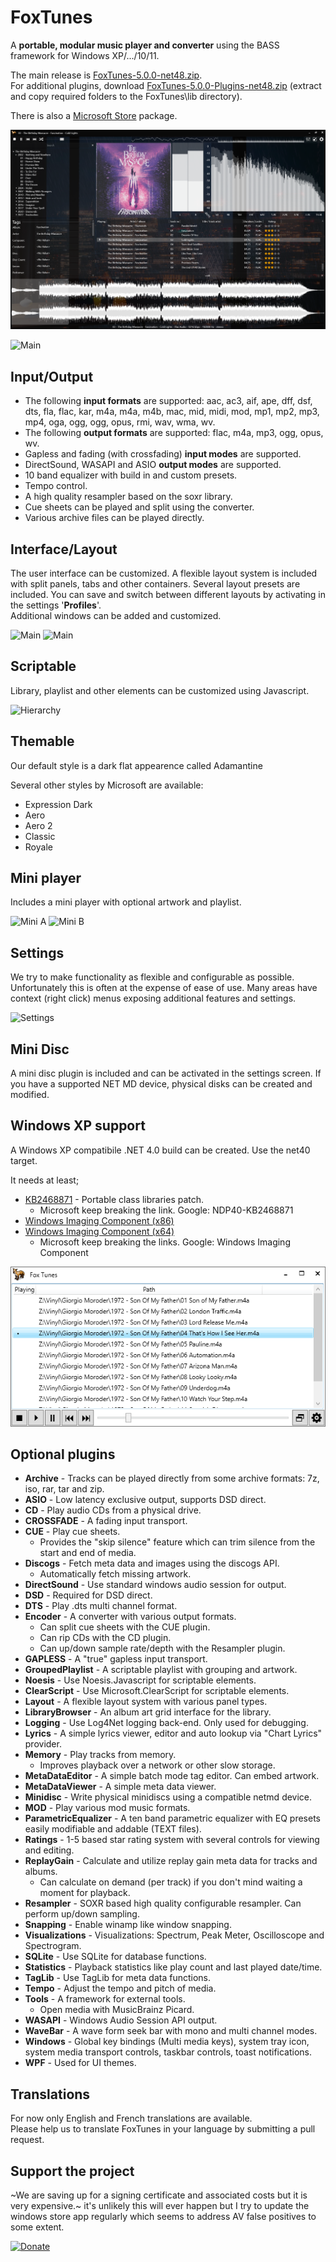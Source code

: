 # FoxTunes
A **portable, modular music player and converter** using the BASS framework for Windows XP/.../10/11.

The main release is [FoxTunes-5.0.0-net48.zip](https://github.com/pudding-fox/FoxTunes.Next/releases/download/5.0.0/FoxTunes-5.0.0-net48.zip).  
For additional plugins, download [FoxTunes-5.0.0-Plugins-net48.zip](https://github.com/pudding-fox/FoxTunes.Next/releases/download/5.0.0/FoxTunes-5.0.0-Plugins-net48.zip) (extract and copy required folders to the FoxTunes\lib directory).

There is also a [Microsoft Store](https://www.microsoft.com/store/productId/9MWPJTXWTXLG) package.

![Development](Media/Screenshots/Development.png)

![Main](https://user-images.githubusercontent.com/13859177/216791551-186168bd-78fd-4a2d-96d1-195855a80330.png)

## Input/Output

* The following **input formats** are supported: aac, ac3, aif, ape, dff, dsf, dts, fla, flac, kar, m4a, m4a, m4b, mac, mid, midi, mod, mp1, mp2, mp3, mp4, oga, ogg, ogg, opus, rmi, wav, wma, wv.
* The following **output formats** are supported: flac, m4a, mp3, ogg, opus, wv.
* Gapless and fading (with crossfading) **input modes** are supported.
* DirectSound, WASAPI and ASIO **output modes** are supported.
* 10 band equalizer with build in and custom presets.
* Tempo control.
* A high quality resampler based on the soxr library.
* Cue sheets can be played and split using the converter.
* Various archive files can be played directly.

## Interface/Layout

The user interface can be customized. A flexible layout system is included with split panels, tabs and other containers.
Several layout presets are included.
You can save and switch between different layouts by activating in the settings '**Profiles**'.  
Additional windows can be added and customized.

![Main](https://user-images.githubusercontent.com/13859177/216791727-5e778da7-5d69-43ee-819b-7d2ead898a67.png)
![Main](https://user-images.githubusercontent.com/13859177/218753844-7e1b707f-8406-4cdc-a7af-709f9d03bb3d.PNG)

## Scriptable

Library, playlist and other elements can be customized using Javascript.

![Hierarchy](https://user-images.githubusercontent.com/13859177/216791910-b752b699-6762-4985-be8c-bc8a7a6f91ff.png)

## Themable

Our default style is a dark flat appearence called Adamantine

Several other styles by Microsoft are available:
* Expression Dark
* Aero
* Aero 2
* Classic
* Royale

## Mini player

Includes a mini player with optional artwork and playlist.

![Mini A](https://user-images.githubusercontent.com/13859177/216791988-f615e790-7255-4e5d-8fda-2534046a6360.png)
![Mini B](https://user-images.githubusercontent.com/13859177/216791973-4f7bd572-2e53-4db4-9a75-3ba88d9c160e.png)

## Settings

We try to make functionality as flexible and configurable as possible.
Unfortunately this is often at the expense of ease of use.
Many areas have context (right click) menus exposing additional features and settings.

![Settings](https://user-images.githubusercontent.com/13859177/216792034-43cbdae8-9392-46a0-b56b-69d5362a2ac4.png)

## Mini Disc

A mini disc plugin is included and can be activated in the settings screen.
If you have a supported NET MD device, physical disks can be created and modified.

## Windows XP support

A Windows XP compatibile .NET 4.0 build can be created. Use the net40 target.

It needs at least;
* [KB2468871](https://www.microsoft.com/en-us/download/details.aspx?id=3556) - Portable class libraries patch.
  * Microsoft keep breaking the link. Google: NDP40-KB2468871
* [Windows Imaging Component (x86)](http://www.microsoft.com/downloads/details.aspx?FamilyID=8E011506-6307-445B-B950-215DEF45DDD8)
* [Windows Imaging Component (x64)](http://www.microsoft.com/downloads/details.aspx?familyid=F64654AC-6E26-41D9-A90A-0E7783B864EE)
  * Microsoft keep breaking the links. Google: Windows Imaging Component

![Minimal](Media/Screenshots/Minimal.PNG)

## Optional plugins

* **Archive** - Tracks can be played directly from some archive formats: 7z, iso, rar, tar and zip.
* **ASIO** - Low latency exclusive output, supports DSD direct.
* **CD** - Play audio CDs from a physical drive.
* **CROSSFADE** - A fading input transport.
* **CUE** - Play cue sheets.
  * Provides the "skip silence" feature which can trim silence from the start and end of media.
* **Discogs** - Fetch meta data and images using the discogs API.
  * Automatically fetch missing artwork.
* **DirectSound** - Use standard windows audio session for output.
* **DSD** - Required for DSD direct.
* **DTS** - Play .dts multi channel format.
* **Encoder** - A converter with various output formats. 
  * Can split cue sheets with the CUE plugin.
  * Can rip CDs with the CD plugin.
  * Can up/down sample rate/depth with the Resampler plugin.
* **GAPLESS** - A "true" gapless input transport.
* **GroupedPlaylist** - A scriptable playlist with grouping and artwork. 
* **Noesis** - Use Noesis.Javascript for scriptable elements.
* **ClearScript** - Use Microsoft.ClearScript for scriptable elements.  
* **Layout** - A flexible layout system with various panel types. 
* **LibraryBrowser** - An album art grid interface for the library.
* **Logging** - Use Log4Net logging back-end. Only used for debugging.
* **Lyrics** - A simple lyrics viewer, editor and auto lookup via "Chart Lyrics" provider.
* **Memory** - Play tracks from memory.
  * Improves playback over a network or other slow storage.
* **MetaDataEditor** - A simple batch mode tag editor. Can embed artwork.
* **MetaDataViewer** - A simple meta data viewer.
* **Minidisc** - Write physical minidiscs using a compatible netmd device.
* **MOD** - Play various mod music formats.
* **ParametricEqualizer** - A ten band parametric equalizer with EQ presets easily modifiable and addable (TEXT files).
* **Ratings** - 1-5 based star rating system with several controls for viewing and editing.
* **ReplayGain** - Calculate and utilize replay gain meta data for tracks and albums.
  * Can calculate on demand (per track) if you don't mind waiting a moment for playback.
* **Resampler** - SOXR based high quality configurable resampler. Can perform up/down sampling.
* **Snapping** - Enable winamp like window snapping.
* **Visualizations** - Visualizations: Spectrum, Peak Meter, Oscilloscope and Spectrogram.
* **SQLite** - Use SQLite for database functions.
* **Statistics** - Playback statistics like play count and last played date/time.
* **TagLib** - Use TagLib for meta data functions.
* **Tempo** - Adjust the tempo and pitch of media.
* **Tools** - A framework for external tools.
  * Open media with MusicBrainz Picard.
* **WASAPI** - Windows Audio Session API output.
* **WaveBar** - A wave form seek bar with mono and multi channel modes.
* **Windows** - Global key bindings (Multi media keys), system tray icon, system media transport controls, taskbar controls, toast notifications.
* **WPF** - Used for UI themes.

## Translations

For now only English and French translations are available.  
Please help us to translate FoxTunes in your language by submitting a pull request.

## Support the project

~We are saving up for a signing certificate and associated costs but it is very expensive.~ it's unlikely this will ever happen but I try to update the windows store app regularly which seems to address AV false positives to some extent. 

[![Donate](https://img.shields.io/badge/Donate-PayPal-green.svg)](https://www.paypal.com/cgi-bin/webscr?cmd=_donations&business=BW5JUK6ZUQK7S&currency_code=GBP&source=url)
